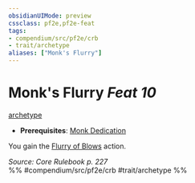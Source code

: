 ```yaml
---
obsidianUIMode: preview
cssclass: pf2e,pf2e-feat
tags:
- compendium/src/pf2e/crb
- trait/archetype
aliases: ["Monk's Flurry"]
---
```

# Monk's Flurry  *Feat 10*  
[archetype](../../rules/traits/archetype.md)  

- **Prerequisites**: [Monk Dedication](monk-dedication.md)

You gain the [Flurry of Blows](../../rules/actions/flurry-of-blows.md) action.

*Source: Core Rulebook p. 227*  
%% #compendium/src/pf2e/crb #trait/archetype %%